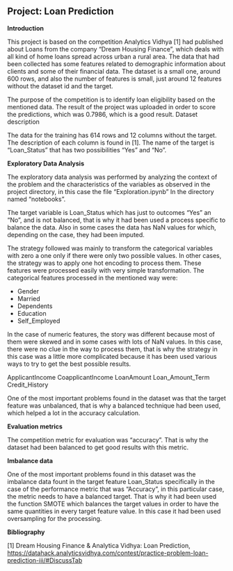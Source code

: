 ## Project: Loan Prediction



**Introduction**

This project is based on the competition Analytics Vidhya [1] had published about Loans from the company “Dream Housing Finance”, which deals with all kind of home loans spread across urban a rural area. The data that had been collected has some features related to demographic information about clients and some of their financial data. The dataset is a small one, around 600 rows, and also the number of features is small, just around 12 features without the dataset id and the target.

The purpose of the competition is to identify loan eligibility based on the mentioned data. The result of the project was uploaded in order to score the predictions, which was 0.7986, which is a good result.
Dataset description

The data for the training has 614 rows and 12 columns without the target. The description of each column is found in [1]. The name of the target is “Loan_Status” that has two possibilities “Yes” and “No”.



**Exploratory Data Analysis**

The exploratory data analysis was performed by analyzing the context of the problem and the characteristics of the variables as observed in the project directory, in this case the file “Exploration.ipynb” In the directory named “notebooks”.

The target variable is Loan_Status which has just to outcomes “Yes” an “No”, and is not balanced, that is why it had been used a process specific to balance the data. Also in some cases the data has NaN values for which, depending on the case, they had been imputed.

The strategy followed was mainly to transform the categorical variables with zero a one only if there were only two possible values. In other cases, the strategy was to apply one hot encoding to process them. These features were processed easily with very simple transformation. The categorical features processed in the mentioned way were:

* Gender
* Married
* Dependents
* Education
* Self_Employed

In the case of numeric features, the story was different because most of them were skewed and in some cases with lots of NaN values. In this case, there were no clue in the way to process them, that is why the strategy in this case was a little more complicated because it has been used various ways to try to get the best possible results.


ApplicantIncome
CoapplicantIncome
LoanAmount
Loan_Amount_Term
Credit_History

One of the most important problems found in the dataset was that the target feature was unbalanced, that is why a balanced technique had been used, which helped a lot in the accuracy calculation.





**Evaluation metrics**

The competition metric for evaluation was “accuracy”. That is why the dataset had been balanced to get good results with this metric.

**Imbalance data**

One of the most important problems found in this dataset was the imbalance data fount in the target feature Loan_Status specifically in the case of the performance metric that was “Accuracy”, in this particular case, the metric needs to have a balanced target. That is why it had been used the function SMOTE which balances the target values in order to have the same quantities in every target feature value. In this case it had been used oversampling for the processing. 

**Bibliography**

[1] Dream Housing Finance & Analytica Vidhya: Loan Prediction, https://datahack.analyticsvidhya.com/contest/practice-problem-loan-prediction-iii/#DiscussTab

